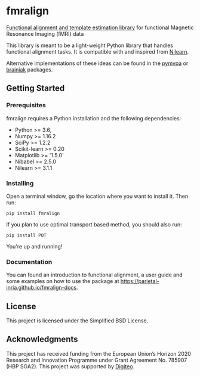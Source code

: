 # fmralign
[Functional alignment and template estimation library](https://parietal-inria.github.io/fmralign-docs) for functional Magnetic Resonance Imaging (fMRI) data

This library is meant to be a light-weight Python library that handles functional
alignment tasks. It is compatible with and inspired from [Nilearn](http://nilearn.github.io).

Alternative implementations of these ideas can be found in the
[pymvpa](http://www.pymvpa.org) or [brainiak](http://brainiak.org) packages.

## Getting Started

### Prerequisites

fmralign requires a Python installation and the following dependencies:
* Python >= 3.6,
* Numpy >= 1.16.2
* SciPy >= 1.2.2
* Scikit-learn >= 0.20
* Matplotlib >= '1.5.0'
* Nibabel >= 2.5.0
* Nilearn >= 3.1.1

### Installing

Open a terminal window, go the location where you want to install it. Then run:

```
pip install fmralign
```

If you plan to use optimal transport based method, you should also run:

```
pip install POT
```

You're up and running!

### Documentation

You can found an introduction to functional alignment, a user guide and some examples
on how to use the package at https://parietal-inria.github.io/fmralign-docs. 

## License

This project is licensed under the Simplified BSD License.

## Acknowledgments

This project has received funding from the European Union’s Horizon
2020 Research and Innovation Programme under Grant Agreement No. 785907
(HBP SGA2).
This project was supported by [Digiteo](http://www.digiteo.fr).
